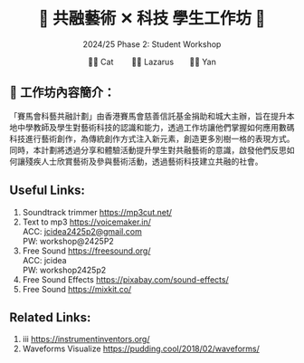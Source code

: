 <h1 align="center">🎵 共融藝術 ✕ 科技 學生工作坊 🎵</h1>
<p align="center"> 2024/25 Phase 2: Student Workshop </p>
<p align="center">🧑‍🏫 Cat &emsp;&emsp;👨‍🏫 Lazarus&emsp;&emsp;👩‍🏫 Yan</p>


## 🎨 工作坊內容簡介：
「賽馬會科藝共融計劃」由香港賽馬會慈善信託基金捐助和城大主辦，旨在提升本地中學教師及學生對藝術科技的認識和能力，透過工作坊讓他們掌握如何應用數碼科技進行藝術創作，為傳統創作方式注入新元素，創造更多別樹一格的表現方式。同時，本計劃將透過分享和體驗活動提升學生對共融藝術的意識，啟發他們反思如何讓殘疾人士欣賞藝術及參與藝術活動，透過藝術科技建立共融的社會。

## Useful Links:
1. Soundtrack trimmer  https://mp3cut.net/
2. Text to mp3 https://voicemaker.in/ <br>
      ACC: jcidea2425p2@gmail.com    <br>  PW: workshop@2425P2
3. Free Sound https://freesound.org/ <br>
      ACC: jcidea   <br>   PW: workshop2425p2
4. Free Sound Effects https://pixabay.com/sound-effects/
5. Free Sound https://mixkit.co/

## Related Links:
1. iii https://instrumentinventors.org/ 
2. Waveforms Visualize https://pudding.cool/2018/02/waveforms/
